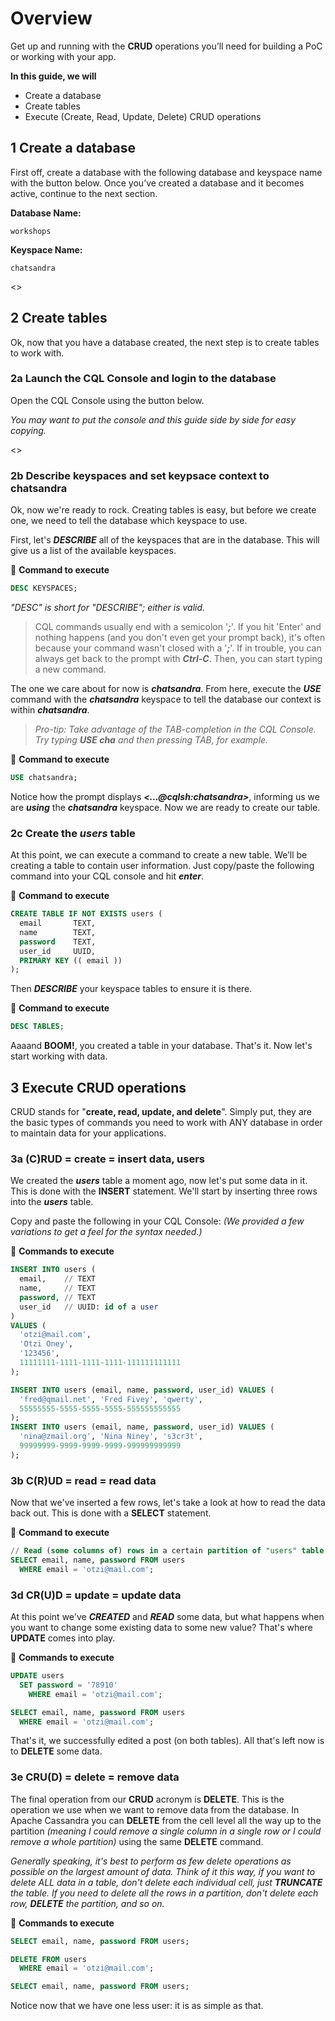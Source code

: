 # Overview
Get up and running with the **CRUD** operations you’ll need for building a PoC or working with your app.

**In this guide, we will**
- Create a database
- Create tables
- Execute (Create, Read, Update, Delete) CRUD operations

## 1 Create a database
First off, create a database with the following database and keyspace name with the button below. Once you’ve created a database and it becomes active, continue to the next section.

**Database Name:** 
```shell 
workshops
```

**Keyspace Name:** 
```shell 
chatsandra
```

<<createDatabase>>

## 2 Create tables
Ok, now that you have a database created, the next step is to create tables to work with. 

### 2a Launch the CQL Console and login to the database
Open the CQL Console using the button below. 

_You may want to put the console and this guide side by side for easy copying._

<<launchCQLConsole>>


### 2b Describe keyspaces and set keypsace context to **chatsandra**
Ok, now we're ready to rock. Creating tables is easy, but before we create one, we need to tell the database which keyspace to use.

First, let's **_DESCRIBE_** all of the keyspaces that are in the database. This will give us a list of the available keyspaces.

📘 **Command to execute**
```sql
DESC KEYSPACES;
```
_"DESC" is short for "DESCRIBE"; either is valid._

> CQL commands usually end with a semicolon '**_;_**'. If you hit 'Enter' and nothing happens (and you don't even get your prompt back), it's often because your command wasn't closed with a '**_;_**'. If in trouble, you can always get back to the prompt with **_Ctrl-C_**. Then, you can start typing a new command.

The one we care about for now is **_chatsandra_**. From here, execute the **_USE_** command with the **_chatsandra_** keyspace to tell the database our context is within **_chatsandra_**.

> _Pro-tip: Take advantage of the TAB-completion in the CQL Console. Try typing **_USE cha_** and then pressing TAB, for example._

📘 **Command to execute**
```sql
USE chatsandra;
```

Notice how the prompt displays **_<...@cqlsh:chatsandra>_**, informing us we are **_using_** the **_chatsandra_** keyspace. Now we are ready to create our table.

### 2c Create the **_users_** table
At this point, we can execute a command to create a new table. We’ll be creating a table to contain user information. Just copy/paste the following command into your CQL console and hit **_enter_**.

📘 **Command to execute**

```sql
CREATE TABLE IF NOT EXISTS users ( 
  email       TEXT,
  name        TEXT,
  password    TEXT,
  user_id     UUID,
  PRIMARY KEY (( email ))
);
```

Then **_DESCRIBE_** your keyspace tables to ensure it is there.

📘 **Command to execute**
```sql
DESC TABLES;
```

Aaaand **BOOM!**, you created a table in your database. That's it.
Now let's start working with data.

## 3 Execute CRUD operations
CRUD stands for "**create, read, update, and delete**". Simply put, they are the basic types of commands you need to work with ANY database in order to maintain data for your applications.

### 3a **(C)RUD** = create = insert data, users
We created the **_users_** table a moment ago, now let's put some data in it. This is done with the **INSERT** statement. We'll start by inserting three rows into the **_users_** table.

Copy and paste the following in your CQL Console:
_(We provided a few variations to get a feel for the syntax needed.)_

📘 **Commands to execute**

```sql
INSERT INTO users (
  email,    // TEXT
  name,     // TEXT
  password, // TEXT
  user_id   // UUID: id of a user
)
VALUES (
  'otzi@mail.com',
  'Otzi Oney',
  '123456',
  11111111-1111-1111-1111-111111111111
);

INSERT INTO users (email, name, password, user_id) VALUES (
  'fred@qmail.net', 'Fred Fivey', 'qwerty',
  55555555-5555-5555-5555-555555555555
);
INSERT INTO users (email, name, password, user_id) VALUES (
  'nina@zmail.org', 'Nina Niney', 's3cr3t',
  99999999-9999-9999-9999-999999999999
);
```

### 3b **C(R)UD** = read = read data
Now that we've inserted a few rows, let's take a look at how to read the data back out. This is done with a **SELECT** statement.

📘 **Command to execute**

```sql
// Read (some columns of) rows in a certain partition of "users" table
SELECT email, name, password FROM users 
  WHERE email = 'otzi@mail.com';
```

### 3d **CR(U)D** = update = update data
At this point we've **_CREATED_** and **_READ_** some data, but what happens when you want to change some existing data to some new value? That's where **UPDATE** comes into play.

📘 **Commands to execute**

```sql
UPDATE users 
  SET password = '78910' 
    WHERE email = 'otzi@mail.com';

SELECT email, name, password FROM users 
  WHERE email = 'otzi@mail.com';
```

That's it, we successfully edited a post (on both tables).
All that's left now is to **DELETE** some data.

### 3e **CRU(D)** = delete = remove data

The final operation from our **CRUD** acronym is **DELETE**. This is the operation we use when we want to remove data from the database.
In Apache Cassandra you can **DELETE** from the cell level all the way up to the partition
_(meaning I could remove a single column in a single row or I could remove a whole partition)_ using the same **DELETE** command.

_Generally speaking, it's best to perform as few delete operations as possible on the largest amount of data. Think of it this way, if you want to delete ALL data in a table, don't delete each individual cell, just **TRUNCATE** the table. If you need to delete all the rows in a partition, don't delete each row, **DELETE** the partition, and so on._

📘 **Commands to execute**

```sql
SELECT email, name, password FROM users;

DELETE FROM users
  WHERE email = 'otzi@mail.com';

SELECT email, name, password FROM users;
```

Notice now that we have one less user: it is as simple as that.
